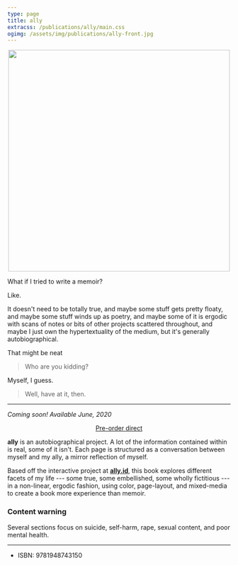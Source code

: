 ```yaml
---
type: page
title: ally
extracss: /publications/ally/main.css
ogimg: /assets/img/publications/ally-front.jpg
---
```


<img src="/assets/img/publications/ally-front.jpg" style="margin: 0 auto; display: block; width: 500px; max-width: 100%;" />

What if I tried to write a memoir?

Like.

It doesn't need to be totally true, and maybe some stuff gets pretty floaty, and maybe some stuff winds up as poetry, and maybe some of it is ergodic with scans of notes or bits of other projects scattered throughout, and maybe I just own the hypertextuality of the medium, but it's generally autobiographical.

That might be neat

> Who are you kidding?

Myself, I guess.

> Well, have at it, then.

-----

*Coming soon! Available June, 2020*

<div style="text-align: center">
    <script src="https://gumroad.com/js/gumroad.js"></script>
    <a class="gumroad-button" href="https://gum.co/VVjeW" target="\_blank">Pre-order direct</a>
</div>

**ally** is an autobiographical project. A lot of the information contained within is real, some of it isn't. Each page is structured as a conversation between myself and my ally, a mirror reflection of myself.

Based off the interactive project at [**ally.id**](ally.id), this book explores different facets of my life --- some true, some embellished, some wholly fictitious --- in a non-linear, ergodic fashion, using color, page-layout, and mixed-media to create a book more experience than memoir.

### Content warning

Several sections focus on suicide, self-harm, rape, sexual content, and poor mental health.

-----

* ISBN: 9781948743150
